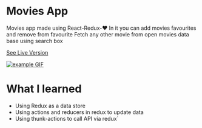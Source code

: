 # Movies App

Movies app made using React-Redux-❤️
In it you can add movies favourites and remove from favourite
Fetch any other movie from open movies data base using search box

[See Live Version](https://yuganksingh.github.io/movies-app/)

[![example GIF](./example.gif)](https://yuganksingh.github.io/movies-app/)

# What I learned

- Using Redux as a data store
- Using actions and reducers in redux to update data
- Using thunk-actions to call API via redux` 
